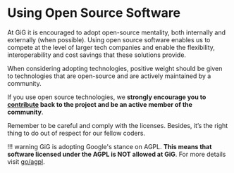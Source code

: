 # Using Open Source Software

At GiG it is encouraged to adopt open-source mentality, both internally and externally (when possible). Using open source software enables us to compete at the level of larger tech companies and enable the flexibility, interoperability and cost savings that these solutions provide. 

When considering adopting technologies, positive weight should be given to technologies that are open-source and are actively maintained by a community.

If you use open source technologies, we **strongly encourage you to [contribute](contributing.md) back to the project and be an active member of the community**.

Remember to be careful and comply with the licenses. Besides, it’s the right thing to do out of respect for our fellow coders.

!!! warning
    GiG is adopting Google's stance on AGPL. **This means that software licensed under the AGPL is NOT allowed at GiG**. For more details visit [go/agpl](https://opensource.google/docs/using/agpl-policy/).

